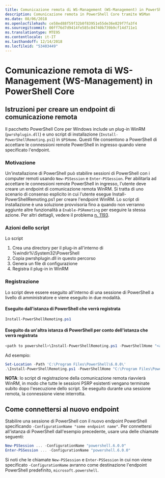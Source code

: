```yaml
---
title: Comunicazione remota di WS-Management (WS-Management) in PowerShell Core
description: Comunicazione remota in PowerShell Core tramite WSMan
ms.date: 08/06/2018
ms.openlocfilehash: ce58ed88f59f32b0f83951e55de36e829f7fa3f4
ms.sourcegitcommit: 00ff76d7d9414fe585c04740b739b9cf14d711e1
ms.translationtype: MTE95
ms.contentlocale: it-IT
ms.lasthandoff: 12/14/2018
ms.locfileid: "53403449"
---
```

# <a name="ws-management-wsman-remoting-in-powershell-core"></a>Comunicazione remota di WS-Management (WS-Management) in PowerShell Core

## <a name="instructions-to-create-a-remoting-endpoint"></a>Istruzioni per creare un endpoint di comunicazione remota

Il pacchetto PowerShell Core per Windows include un plug-in WinRM (`pwrshplugin.dll`) e uno script di installazione (`Install-PowerShellRemoting.ps1`) in `$PSHome`.
Questi file consentono a PowerShell di accettare le connessioni remote PowerShell in ingresso quando viene specificato l'endpoint.

### <a name="motivation"></a>Motivazione

Un'installazione di PowerShell può stabilire sessioni di PowerShell con i computer remoti usando `New-PSSession` e `Enter-PSSession`.
Per abilitarla ad accettare le connessioni remote PowerShell in ingresso, l'utente deve creare un endpoint di comunicazione remota WinRM.
Si tratta di uno scenario di consenso esplicito in cui l'utente esegue Install-PowerShellRemoting.ps1 per creare l'endpoint WinRM.
Lo script di installazione è una soluzione provvisoria fino a quando non verranno aggiunte altre funzionalità a `Enable-PSRemoting` per eseguire la stessa azione.
Per altri dettagli, vedere il problema [n. 1193](https://github.com/PowerShell/PowerShell/issues/1193).

### <a name="script-actions"></a>Azioni dello script

Lo script

1. Crea una directory per il plug-in all'interno di %windir%\System32\PowerShell
1. Copia pwrshplugin.dll in questo percorso
1. Genera un file di configurazione
1. Registra il plug-in in WinRM

### <a name="registration"></a>Registrazione

Lo script deve essere eseguito all'interno di una sessione di PowerShell a livello di amministratore e viene eseguito in due modalità.

#### <a name="executed-by-the-instance-of-powershell-that-it-will-register"></a>Eseguito dall'istanza di PowerShell che verrà registrata

```powershell
Install-PowerShellRemoting.ps1
```

#### <a name="executed-by-another-instance-of-powershell-on-behalf-of-the-instance-that-it-will-register"></a>Eseguito da un'altra istanza di PowerShell per conto dell'istanza che verrà registrata

```powershell
<path to powershell>\Install-PowerShellRemoting.ps1 -PowerShellHome "<absolute path to the instance's $PSHOME>"
```

Ad esempio:

```powershell
Set-Location -Path 'C:\Program Files\PowerShell\6.0.0\'
.\Install-PowerShellRemoting.ps1 -PowerShellHome "C:\Program Files\PowerShell\6.0.0\"
```

**NOTA**: lo script di registrazione della comunicazione remota riavvierà WinRM, in modo che tutte le sessioni PSRP esistenti vengano terminate subito dopo l'esecuzione dello script. Se eseguito durante una sessione remota, la connessione viene interrotta.

## <a name="how-to-connect-to-the-new-endpoint"></a>Come connettersi al nuovo endpoint

Stabilire una sessione di PowerShell con il nuovo endpoint PowerShell specificando `-ConfigurationName "some endpoint name"`. Per connettersi all'istanza di PowerShell dall'esempio precedente, usare una delle chiamate seguenti:

```powershell
New-PSSession ... -ConfigurationName "powershell.6.0.0"
Enter-PSSession ... -ConfigurationName "powershell.6.0.0"
```

Si noti che le chiamate `New-PSSession` e `Enter-PSSession` in cui non viene specificato `-ConfigurationName` avranno come destinazione l'endpoint PowerShell predefinito, `microsoft.powershell`.